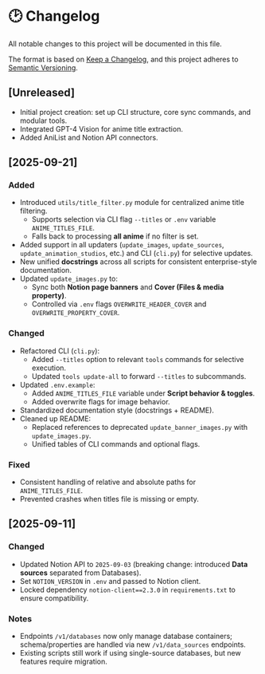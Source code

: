 # 🕑 Changelog

All notable changes to this project will be documented in this file.

The format is based on [Keep a Changelog](https://keepachangelog.com/en/1.0.0/),
and this project adheres to [Semantic Versioning](https://semver.org/spec/v2.0.0.html).

## [Unreleased]

- Initial project creation: set up CLI structure, core sync commands, and modular tools.
- Integrated GPT-4 Vision for anime title extraction.
- Added AniList and Notion API connectors.

## [2025-09-21]

### Added
- Introduced `utils/title_filter.py` module for centralized anime title filtering.
  - Supports selection via CLI flag `--titles` or `.env` variable `ANIME_TITLES_FILE`.
  - Falls back to processing **all anime** if no filter is set.
- Added support in all updaters (`update_images`, `update_sources`, `update_animation_studios`, etc.) and CLI (`cli.py`) for selective updates.
- New unified **docstrings** across all scripts for consistent enterprise-style documentation.
- Updated `update_images.py` to:
  - Sync both **Notion page banners** and **Cover (Files & media property)**.
  - Controlled via `.env` flags `OVERWRITE_HEADER_COVER` and `OVERWRITE_PROPERTY_COVER`.

### Changed
- Refactored CLI (`cli.py`):
  - Added `--titles` option to relevant `tools` commands for selective execution.
  - Updated `tools update-all` to forward `--titles` to subcommands.
- Updated `.env.example`:
  - Added `ANIME_TITLES_FILE` variable under **Script behavior & toggles**.
  - Added overwrite flags for image behavior.
- Standardized documentation style (docstrings + README).
- Cleaned up README:
  - Replaced references to deprecated `update_banner_images.py` with `update_images.py`.
  - Unified tables of CLI commands and optional flags.

### Fixed
- Consistent handling of relative and absolute paths for `ANIME_TITLES_FILE`.
- Prevented crashes when titles file is missing or empty.

## [2025-09-11]

### Changed
- Updated Notion API to `2025-09-03` (breaking change: introduced **Data sources** separated from Databases).
- Set `NOTION_VERSION` in `.env` and passed to Notion client.
- Locked dependency `notion-client==2.3.0` in `requirements.txt` to ensure compatibility.

### Notes
- Endpoints `/v1/databases` now only manage database containers; schema/properties are handled via new `/v1/data_sources` endpoints.
- Existing scripts still work if using single-source databases, but new features require migration.
